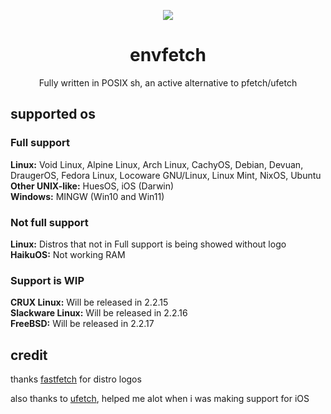 <p style="text-align:center;"><img src="https://media.discordapp.net/attachments/1416129551381168250/1423021642363175014/image.png?ex=68decbae&is=68dd7a2e&hm=03e181583a66349cc427cae468eccfa1d07fe20de9e3aac3baa69402b9104de0&=&format=webp&quality=lossless&width=680&height=197"></p>
<h1 align="center">envfetch</h1>
<p align="center">Fully written in POSIX sh, an active alternative to pfetch/ufetch</p>
<h2>supported os</h2>
<h3>Full support</h4>
<b>Linux:</b> Void Linux, Alpine Linux, Arch Linux, CachyOS, Debian, Devuan, DraugerOS, Fedora Linux, Locoware GNU/Linux, Linux Mint, NixOS, Ubuntu
<br>
<b>Other UNIX-like:</b> HuesOS, iOS (Darwin)
<br>
<b>Windows:</b> MINGW (Win10 and Win11)
<h3>Not full support</h3>
<b>Linux:</b> Distros that not in Full support is being showed without logo
<br>
<b>HaikuOS:</b> Not working RAM
<br>
<h3>Support is WIP</h3>
<b>CRUX Linux:</b> Will be released in 2.2.15
<br>
<b>Slackware Linux:</b> Will be released in 2.2.16
<br>
<b>FreeBSD:</b> Will be released in 2.2.17
<h2>credit</h2>
<p>thanks <a href="https://github.com/fastfetch-cli/fastfetch">fastfetch</a> for distro logos</p>
<p>also thanks to <a href="https://gitlab.com/jschx/ufetch">ufetch</a>, helped me alot when i was making support for iOS</p>
